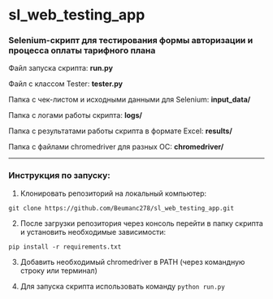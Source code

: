 # sl_web_testing_app

### Selenium-скрипт для тестирования формы авторизации и процесса оплаты тарифного плана

Файл запуска скрипта: **run.py**

Файл с классом Tester: **tester.py**

Папка с чек-листом и исходными данными для Selenium: **input_data/**

Папка с логами работы скрипта: **logs/**

Папка с результатами работы скрипта в формате Excel: **results/**

Папка с файлами chromedriver для разных ОС: **chromedriver/**
____________________

### Инструкция по запуску:

1) Клонировать репозиторий на локальный компьютер:
```
git clone https://github.com/Beumanc278/sl_web_testing_app.git
```
2) После загрузки репозитория через консоль перейти в папку скрипта и установить необходимые зависимости:
```
pip install -r requirements.txt
```
3) Добавить необходимый chromedriver в PATH (через командную строку или терминал)
    
4) Для запуска скрипта использовать команду ``` python run.py ```
